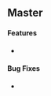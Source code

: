[//]: # (The top level header could be the most recent branch, version identifier, or group of commits.)

## Master

#### Features

[//]: # (Once features are added, document them here in user friendly language)

* 

#### Bug Fixes

[//]: # (After fixing a bug, document it here in user friendly language)

* 
